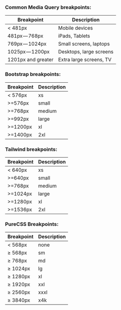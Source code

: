 ### Common Media Query breakpoints:

| Breakpoint         | Description             |
| ------------------ | ----------------------- |
| < 481px            | Mobile devices          |
| 481px — 768px      | iPads, Tablets          |
| 769px — 1024px     | Small screens, laptops  |
| 1025px — 1200px    | Desktops, large screens |
| 1201px and greater | Extra large screens, TV |

### Bootstrap breakpoints:

| Breakpoint | Description |
| ---------- | ----------- |
| < 576px    | xs          |
| >=576px    | small       |
| >=768px    | medium      |
| >=992px    | large       |
| >=1200px   | xl          |
| >=1400px   | 2xl         |

### Tailwind breakpoints:

| Breakpoint | Description |
| ---------- | ----------- |
| < 640px    | xs          |
| >=640px    | small       |
| >=768px    | medium      |
| >=1024px   | large       |
| >=1280px   | xl          |
| >=1536px   | 2xl         |

### PureCSS Breakpoints:

| Breakpoint | Description |
| ---------- | ----------- |
| < 568px    | none        |
| ≥ 568px    | sm          |
| ≥ 768px    | md          |
| ≥ 1024px   | lg          |
| ≥ 1280px   | xl          |
| ≥ 1920px   | xxl         |
| ≥ 2560px   | xxxl        |
| ≥ 3840px   | x4k         |
